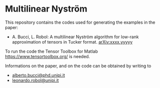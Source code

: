 # Multilinear Nyström

This repository contains the codes used for generating the examples in the paper: 
- A. Bucci, L. Robol: A multilinear Nyström algorithm for low-rank approximation of tensors in Tucker format. [arXiv:xxxx.yyyyy](https://arxiv.org/abs/xxxx.yyyyy)

To run the code the Tensor Toolbox for Matlab https://www.tensortoolbox.org/ is needed.

Informations on the paper, and on the code can be obtained by writing to
- alberto.bucci@phd.unipi.it
- leonardo.robol@unipi.it

